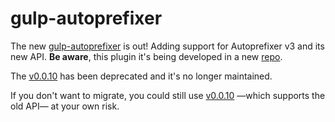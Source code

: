 # gulp-autoprefixer

The new [gulp-autoprefixer](http://git.io/jRtQGg) is out! Adding support for
Autoprefixer v3 and its new API. __Be aware__, this plugin it's being developed
in a new [repo](http://git.io/jRtQGg).

The [v0.0.10](http://git.io/Z1FKgA) has been deprecated and it's no longer
maintained.

If you don't want to migrate, you could still use [v0.0.10](http://git.io/Z1FKgA)
—which supports the old API— at your own risk.
